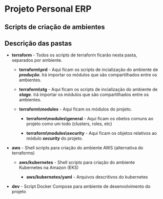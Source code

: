 # Projeto Personal ERP

## Scripts de criação de ambientes

## Descrição das pastas

* **terraform** - Todos os scripts de terraform ficarão nesta pasta, separados por ambiente.

  * **terraform\prd** - Aqui ficam os scripts de incialização do ambiente de ***produção***. Irá importar os módulos que são compartilhados entre os ambientes.

  * **terraform\stg** - Aqui ficam os scripts de incialização do ambiente de ***stage***. Irá importar os módulos que são compartilhados entre os ambientes.

  * **terraform\modules** - Aqui ficam os módulos do projeto.

    * **terraform\modules\general** - Aqui ficam os obetos comuns ao projeto como um todo (clusters, roles, etc)

    * **terraform\modules\security** - Aqui ficam os objetos relativos ao módulo ***security*** do projeto.
  
* **aws** - Shell scripts para criação do ambiente AWS (alternativa do terraforms)

  * **aws/kubernetes** - Shell scripts para criação do ambiente Kubernetes na Amazon (EKS)

    * **aws/kubernetes/yaml** - Arquivos descritivos do kubernetes

* **dev** - Script Docker Compose para ambiente de desenvolvimento do projeto